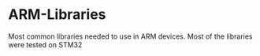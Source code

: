 # ARM-Libraries
Most common libraries needed to use in ARM devices. Most of the libraries were tested on STM32

